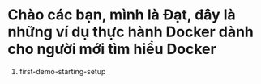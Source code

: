 # Chào các bạn, mình là Đạt, đây là những ví dụ thực hành Docker dành cho người mới tìm hiểu Docker
1. first-demo-starting-setup
